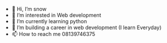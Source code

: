 - 👋 Hi, I’m snow
- 👀 I’m interested in Web development
- 🌱 I’m currently learning python 
- 💞️ I’m building a career in web development (I learn Everyday)
- 📫 How to reach me 08139746375

<!---
Ekekwecharles/Ekekwecharles is a ✨ special ✨ repository because its `README.md` (this file) appears on your GitHub profile.
You can click the Preview link to take a look at your changes.
--->
